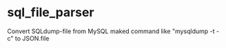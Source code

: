# sql_file_parser
Convert SQLdump-file from MySQL maked command like "mysqldump -t -c" to JSON.file
